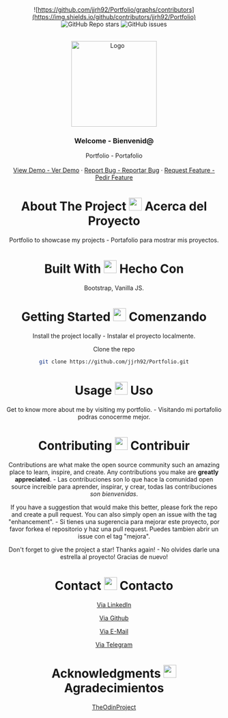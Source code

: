 <br />

<div align="center">

![https://github.com/jjrh92/Portfolio/graphs/contributors](https://img.shields.io/github/contributors/jjrh92/Portfolio)
![GitHub Repo stars](https://img.shields.io/github/stars/jjrh92/Portfolio)
![GitHub issues](https://img.shields.io/github/issues-raw/jjrh92/Portfolio)

<!-- PROJECT LOGO -->
<br />
<div align="center">
  <a href="https://github.com/jjrh92/Portfolio">
    <img src="https://user-images.githubusercontent.com/48032098/223158512-7e4d5177-d731-4761-a105-b0d6193ade94.png" alt="Logo" width="200" height="200">
  </a>

<h3 align="center">Welcome - Bienvenid@</h3>

  <p align="center">
    Portfolio - Portafolio
    <br />
    <br />
    <a href="https://jjrh92.dev">View Demo - Ver Demo</a>
    ·
    <a href="https://github.com/jjrh92/Portfolio/issues">Report Bug - Reportar Bug</a>
    ·
    <a href="https://github.com/jjrh92/Portfolio/issues">Request Feature - Pedir Feature</a>
  </p>
</div>

<!-- ABOUT THE PROJECT -->

<h1 align="center"> 
About The Project <img src="https://media2.giphy.com/media/4ZrRpqbSaWoyZYRoCd/giphy.gif" width="30px"> Acerca del Proyecto
</h1>

Portfolio to showcase my projects - Portafolio para mostrar mis proyectos.


<h1 align="center"> 
Built With <img src="https://media0.giphy.com/media/uhQuegHFqkVYuFMXMQ/giphy.gif" width="30px"> Hecho Con
</h1>

Bootstrap, Vanilla JS.

<!-- GETTING STARTED -->
<h1 align="center"> 
Getting Started <img src="https://media1.giphy.com/media/QvpqIQAAl66EfoTJj8/giphy.gif" width="30px"> Comenzando
</h1>

Install the project locally - Instalar el proyecto localmente. 

Clone the repo
   ```sh
   git clone https://github.com/jjrh92/Portfolio.git
   ```

<!-- USAGE EXAMPLES -->
<h1 align="center"> 
Usage <img src="https://media4.giphy.com/media/v1.Y2lkPTc5MGI3NjExN2lvcWx2Ynpia3BjYnk3Yzlvdmw1cnBjdHI3cm5uY3QzenM1enNibiZlcD12MV9pbnRlcm5hbF9naWZfYnlfaWQmY3Q9cw/igPDtkfSJZMFwE0LP8/giphy.gif" width="30px"> Uso
</h1>

Get to know more about me by visiting my portfolio. - Visitando mi portafolio podras conocerme mejor.


<!-- CONTRIBUTING -->
<h1 align="center"> 
Contributing <img src="https://media4.giphy.com/media/rkzUVAQe0zC52ActrJ/giphy.gif" width="30px"> Contribuir
</h1>

Contributions are what make the open source community such an amazing place to learn, inspire, and create. Any contributions you make are **greatly appreciated**. - Las contribuciones son lo que hace la comunidad open source increible para aprender, inspirar, y crear, todas las contribuciones *son bienvenidas*. 

If you have a suggestion that would make this better, please fork the repo and create a pull request. You can also simply open an issue with the tag "enhancement". - Si tienes una sugerencia para mejorar este proyecto, por favor forkea el repositorio y haz una pull request. Puedes tambien abrir un issue con el tag "mejora".

Don't forget to give the project a star! Thanks again! - No olvides darle una estrella al proyecto! Gracias de nuevo!

<!-- CONTACT -->
<h1 align="center"> 
Contact <img src="https://media3.giphy.com/media/dA9zmG7BCtbauczAQY/giphy.gif" width="30px"> Contacto
</h1>

[Via LinkedIn](https://linkedin.com/jjrh92)

[Via Github](https://github.com/jjrh92)

[Via E-Mail](mailto:admin@jjrh92.dev)

[Via Telegram](https://t.me/jjrh92)

<!-- ACKNOWLEDGMENTS -->
<h1 align="center"> 
Acknowledgments <img src="https://media1.giphy.com/media/v1.Y2lkPTc5MGI3NjExbXliemQ4NzVmdXRxc3FyM3RjN2F2NzQ5MmRwZnJxa2VrZDBncjhtbiZlcD12MV9pbnRlcm5hbF9naWZfYnlfaWQmY3Q9cw/sa5tk2gi3G1MSmy1vY/giphy.gif" width="30px"> Agradecimientos
</h1>

[TheOdinProject](https://www.theodinproject.com/)
